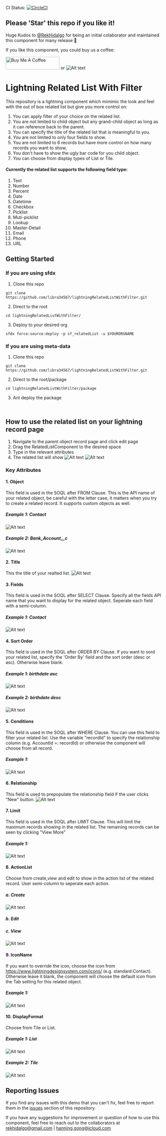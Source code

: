CI Status: [![CircleCI](https://circleci.com/gh/CharlesHGong/lightningRelatedListWithFilter.svg?style=svg)](https://circleci.com/gh/CharlesHGong/lightningRelatedListWithFilter)

## Please 'Star' this repo if you like it!

Huge Kudos to [@RekHidalgo](https://github.com/RekHidalgo) for being an initial colaborator and maintained this component for many release :tada:

If you like this component, you could buy us a coffee:

<a href="https://www.buymeacoffee.com/CharlesGong" target="_blank"><img src="https://cdn.buymeacoffee.com/buttons/default-orange.png" alt="Buy Me A Coffee" height="41" width="174"></a> or ![Alt text](ReadMeImg/paypalQR.png?raw=true "Donation")

# Lightning Related List With Filter

This repository is a lightning component which mimimic the look and feel with the out of box related list but give you more control on:

1. You can apply filter of your choice on the related list.
2. You are not limited to child object but any grand-child object as long as it can reference back to the parent.
3. You can specify the title of the related list that is meaningful to you.
4. You are not limited to only four fields to show.
5. You are not limited to 6 records but have more control on how many records you want to show,
6. You don't have to show the ugly bar code for you child object.
7. You can choose from display types of List or Tile.


#### Currently the related list supports the following field type:
1. Text
2. Number
3. Percent
4. Date
5. Datetime
6. Checkbox
7. Picklist
8. Muti-picklist
9. Lookup
10. Master-Detail
11. Email
12. Phone
13. URL

## Getting Started
### If you are using sfdx
1. Clone this repo
```
git clone https://github.com/libra34567/lightningRelatedListWithFilter.git
```
2. Direct to the root
```
cd lightningRelatedListWithFilter/
```
3. Deploy to your desired org
```
sfdx force:source:deploy -p sf_relatedList -u $YOURORGNAME
```

### If you are using meta-data
1. Clone this repo
```
git clone https://github.com/libra34567/lightningRelatedListWithFilter.git
```
2. Direct to the root/package
```
cd lightningRelatedListWithFilter/package
```
3. Ant deploy the package
```
 
```


## How to use the related list on your lightning record page
1. Navigate to the parent object record page and click edit page
2. Drag the RelatedListComponent to the desired space
3. Type in the relevant attributes
4. The related list will show
![Alt text](ReadMeImg/editPage.png?raw=true "Title")
![Alt text](ReadMeImg/dragComponent.png?raw=true "Title")

### Key Attributes
#### 1. Object
This field is used in the SOQL after FROM Clause. This is the API name of your related object, be careful with the letter case, it matters when you try to create a related record. It supports custom objects as well.
##### Example 1: Contact
![Alt text](ReadMeImg/object1.png?raw=true "Title")
##### Example 2: Bank_Account__c
![Alt text](ReadMeImg/object2.png?raw=true "Title")

#### 2. Title
This the title of your realted list.
![Alt text](ReadMeImg/title1.png?raw=true "Title")

#### 3. Fields
This field is used in the SOQL after SELECT Clause. Specify all the fields API name that you want to display for the related object. Seperate each field with a semi-column.
##### Example 1: Contact
![Alt text](ReadMeImg/fieldName1.png?raw=true "Title")

#### 4. Sort Order
This field is used in the SOQL after ORDER BY Clause. If you want to sord your related list, specify the 'Order By' field and the sort order (desc or asc). Otherwise leave blank.
##### Example 1: birthdate asc
![Alt text](ReadMeImg/sortorder1.png?raw=true "Title")
##### Example 2: birthdate desc
![Alt text](ReadMeImg/sortorder2.png?raw=true "Title")

#### 5. Conditions
This field is used in the SOQL after WHERE Clause. You can use this field to filter your related list. Use the variable "recordId" to specify the relationship column (e.g. AccountId =: recordId) or otherwise the component will choose from all record.
##### Example 1:
![Alt text](ReadMeImg/conditions1.png?raw=true "Title")

#### 6. Relationship
This field is used to prepopulate the relationship field if the user clicks "New" button.
![Alt text](ReadMeImg/relationship1.png?raw=true "Title")

#### 7. Limit
This field is used in the SOQL after LIMIT Clause. This will limit the maximum records showing in the related list. The remaining records can be seen by clicking "View More"
##### Example 1:
![Alt text](ReadMeImg/limit1.png?raw=true "Title")


#### 8. ActionList
Choose from create,view and edit to show in the action list of the related record. User semi-column to seperate each action.
##### a. Create
![Alt text](ReadMeImg/relationship1.png?raw=true "Title")
##### b. Edit
##### c. View
![Alt text](ReadMeImg/actionlist1.png?raw=true "Title")

#### 9. IconName
If you want to override the icon, choose the icon from https://www.lightningdesignsystem.com/icons/ (e.g. standard:Contact). Otherwise leave it blank, the component will choose the default icon from the Tab setting for this related object.
##### Example 1:
![Alt text](ReadMeImg/iconName1.png?raw=true "Title")

#### 10. DisplayFormat
Choose from Tile or List.
##### Example 1: List
![Alt text](ReadMeImg/displayFormat1.png?raw=true "Title")
##### Example 2: Tile
![Alt text](ReadMeImg/displayFormat2.png?raw=true "Title")


## Reporting Issues ###

If you find any issues with this demo that you can't fix, feel free to report them in the [issues](https://github.com/libra34567/lightningRelatedListWithFilter/issues) section of this repository.

If you have any suggestions for improvement or question of how to use this component, feel free to reach out to the collaborators at rekhidalgo@gmail.com | hanning.gong@icloud.com
